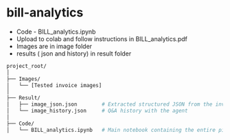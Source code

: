 # bill-analytics

- Code - BILL_analytics.ipynb
- Upload to colab and follow instructions in BILL_analytics.pdf
- Images are in image folder
- results ( json and history) in result folder

```bash
project_root/
│
├── Images/
│   └── [Tested invoice images]
│
├── Result/
│   ├── image_json.json        # Extracted structured JSON from the invoice image
│   └── image_history.json     # Q&A history with the agent
│
├── Code/
│   └── BILL_analytics.ipynb   # Main notebook containing the entire pipeline
```